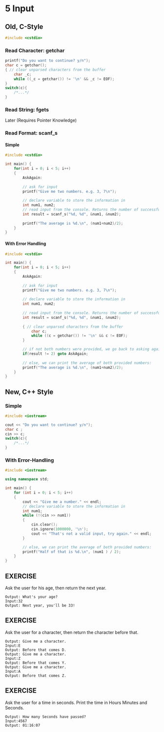 
# 5 Input

## Old, C-Style

```cpp
#include <cstdio>
```

### Read Character: getchar

```cpp
printf("Do you want to continue? y/n");
char c = getchar();
{ // clear unparsed characters from the buffer
	char _c;
	while ((_c = getchar()) != '\n' && _c != EOF);
}
switch(c){
	/*...*/
}
```

### Read String: fgets

Later (Requires Pointer Knowledge)

### Read Format: scanf_s

#### Simple

```cpp
#include <cstdio>

int main() {
    for(int i = 0; i < 5; i++)
    {
        AskAgain:
	
        // ask for input
        printf("Give me two numbers. e.g. 3, 7\n");
	
        // declare variable to store the information in
        int num1, num2;
        // read input from the console. Returns the number of successfully parsed arguments 
        int result = scanf_s("%d, %d", &num1, &num2);
	
        printf("The average is %d.\n", (num1+num2)/2);
    }
}
```

#### With Error Handling

```cpp
#include <cstdio>

int main() {
    for(int i = 0; i < 5; i++)
    {
        AskAgain:
	
        // ask for input
        printf("Give me two numbers. e.g. 3, 7\n");
	
        // declare variable to store the information in
        int num1, num2;
	
        // read input from the console. Returns the number of successfully parsed arguments 
        int result = scanf_s("%d, %d", &num1, &num2);
        
        { // clear unparsed characters from the buffer
            char c;
            while ((c = getchar()) != '\n' && c != EOF);
        }

        // if not both numbers were provided, we go back to asking again
        if(result != 2) goto AskAgain;
	
        // else, we can print the average of both provided numbers:
        printf("The average is %d.\n", (num1+num2)/2);
    }
}
```

## New, C++ Style

### Simple

```cpp
#include <iostream>
```

```cpp
cout << "Do you want to continue? y/n");
char c ;
cin >> c;
switch(c){
	/*...*/
}
```

### With Error-Handling

```cpp
#include <iostream>

using namespace std;

int main() {
    for (int i = 0; i < 5; i++)
    {
        cout << "Give me a number." << endl;
        // declare variable to store the information in
        int num1;
        while (!(cin >> num1))
        {
            cin.clear();
            cin.ignore(1000000, '\n');
            cout << "That's not a valid input, try again." << endl;
        }

        // else, we can print the average of both provided numbers:
        printf("Half of that is %d.\n", (num1 ) / 2);
    }
}
```

## EXERCISE
Ask the user for his age, then return the next year.
```
Output: What's your age?
Input:32
Output: Next year, you'll be 33!
```

## EXERCISE
Ask the user for a character, then return the character before that.
```
Output: Give me a character.
Input:E
Output: Before that comes D.
Output: Give me a character.
Input:Z
Output: Before that comes Y.
Output: Give me a character.
Input:A
Output: Before that comes Z.
```

## EXERCISE
Ask the user for a time in seconds. Print the time in Hours Minutes and Seconds.
```
Output: How many Seconds have passed?
Input:4567
Output: 01:16:07
```